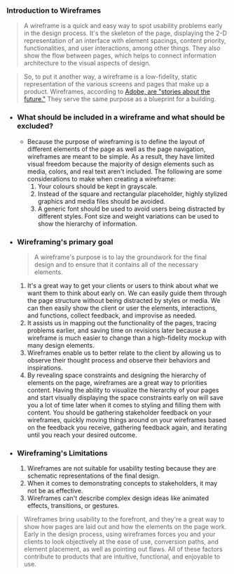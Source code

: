 ### **Introduction to Wireframes**

> A wireframe is a quick and easy way to spot usability problems early in the design process. It's the skeleton of the page, displaying the 2-D representation of an interface with element spacings, content priority, functionalities, and user interactions, among other things. They also show the flow between pages, which helps to connect information architecture to the visual aspects of design.

> So, to put it another way, a wireframe is a low-fidelity, static representation of the various screens and pages that make up a product. Wireframes, according to [Adobe, are "stories about the future."](https://xd.adobe.com/ideas/process/wireframing/wireframe-design-definition/) They serve the same purpose as a blueprint for a building.

- ### **What should be included in a wireframe and what should be excluded?**
    - Because the purpose of wireframing is to define the layout of different elements of the page as well as the page navigation, wireframes are meant to be simple. As a result, they have limited visual freedom because the majority of design elements such as media, colors, and real text aren't included. The following are some considerations to make when creating a wireframe:
        1. Your colours should be kept in grayscale.
        2. Instead of the square and rectangular placeholder, highly stylized graphics and media files should be avoided.
        3. A generic font should be used to avoid users being distracted by different styles. Font size and weight variations can be used to show the hierarchy of information.
    
- ### **Wireframing's primary goal**

    > A wireframe's purpose is to lay the groundwork for the final design and to ensure that it contains all of the necessary elements.

    1. It's a great way to get your clients or users to think about what we want them to think about early on. We can easily guide them through the page structure without being distracted by styles or media. We can then easily show the client or user the elements, interactions, and functions, collect feedback, and improvise as needed.
    2. It assists us in mapping out the functionality of the pages, tracing problems earlier, and saving time on revisions later because a wireframe is much easier to change than a high-fidelity mockup with many design elements.
    3. Wireframes enable us to better relate to the client by allowing us to observe their thought process and observe their behaviors and inspirations.
    4. By revealing space constraints and designing the hierarchy of elements on the page, wireframes are a great way to priorities content. Having the ability to visualize the hierarchy of your pages and start visually displaying the space constraints early on will save you a lot of time later when it comes to styling and filling them with content. You should be gathering stakeholder feedback on your wireframes, quickly moving things around on your wireframes based on the feedback you receive, gathering feedback again, and iterating until you reach your desired outcome.

- ### **Wireframing's Limitations**
    1. Wireframes are not suitable for usability testing because they are schematic representations of the final design.
    2. When it comes to demonstrating concepts to stakeholders, it may not be as effective.
    3. Wireframes can't describe complex design ideas like animated effects, transitions, or gestures.

> Wireframes bring usability to the forefront, and they're a great way to show how pages are laid out and how the elements on the page work. Early in the design process, using wireframes forces you and your clients to look objectively at the ease of use, conversion paths, and element placement, as well as pointing out flaws. All of these factors contribute to products that are intuitive, functional, and enjoyable to use.